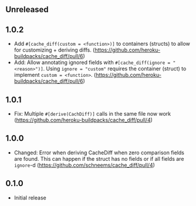 ## Unreleased

## 1.0.2

- Add `#[cache_diff(custom = <function>)]` to containers (structs) to allow for customizing + deriving diffs. (https://github.com/heroku-buildpacks/cache_diff/pull/6)
- Add: Allow annotating ignored fields with `#[cache_diff(ignore = "<reason>")]`. Using `ignore = "custom"` requires the container (struct) to implement `custom = <function>`. (https://github.com/heroku-buildpacks/cache_diff/pull/6)

## 1.0.1

- Fix: Multiple `#[derive(CachDiff)]` calls in the same file now work (https://github.com/heroku-buildpacks/cache_diff/pull/4)

## 1.0.0

- Changed: Error when deriving CacheDiff when zero comparison fields are found. This can happen if the struct has no fields or if all fields are `ignore`-d (https://github.com/schneems/cache_diff/pull/4)

## 0.1.0

- Initial release
